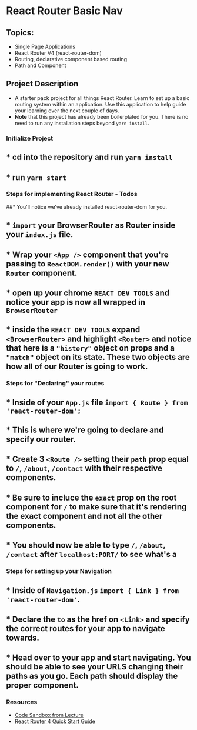 # React Router Basic Nav

## Topics:

* Single Page Applications
* React Router V4 (react-router-dom)
* Routing, declarative component based routing
* Path and Component

## Project Description

* A starter pack project for all things React Router. Learn to set up a basic routing system within an application. Use this application to help guide your learning over the next couple of days.
* **Note** that this project has already been boilerplated for you. There is no need to run any installation steps beyond `yarn install`.

### Initialize Project

## * cd into the repository and run `yarn install`
## * run `yarn start`

### Steps for implementing React Router - Todos

##* You'll notice we've already installed react-router-dom for you.
## * `import` your BrowserRouter as Router inside your `index.js` file.
## * Wrap your `<App />` component that you're passing to `ReactDOM.render()` with your new `Router` component.
## * open up your chrome `REACT DEV TOOLS` and notice your app is now all wrapped in `BrowserRouter`
## * inside the `REACT DEV TOOLS` expand `<BrowserRouter>` and highlight `<Router>` and notice that here is a `"history"` object on props and a `"match"` object on its state. These two objects are how all of our Router is going to work. 

### Steps for "Declaring" your routes

## * Inside of your `App.js` file `import { Route } from 'react-router-dom';`
## * This is where we're going to declare and specify our router.
## * Create 3 `<Route />` setting their `path` prop equal to `/`, `/about`, `/contact` with their respective components.
## * Be sure to incluce the `exact` prop on the root component for `/` to make sure that it's rendering the exact component and not all the other components.
## * You should now be able to type `/`, `/about`, `/contact` after `localhost:PORT/` to see what's a

### Steps for setting up your Navigation

## * Inside of `Navigation.js` `import { Link } from 'react-router-dom'`.
## * Declare the `to` as the href on `<Link>` and specify the correct routes for your app to navigate towards.
## * Head over to your app and start navigating. You should be able to see your URLS changing their paths as you go. Each path should display the proper component. 

### Resources

* [Code Sandbox from Lecture](https://codesandbox.io/s/n58oqgwmP)
* [React Router 4 Quick Start Guide](https://reacttraining.com/react-router/web/guides/quick-start)
